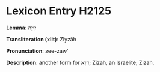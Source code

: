 # Lexicon Entry H2125

**Lemma**: זִיזָה

**Transliteration (xlit)**: Zîyzâh

**Pronunciation**: zee-zaw'

**Description**:
another form for זִיזָא; Zizah, an Israelite; Zizah.
